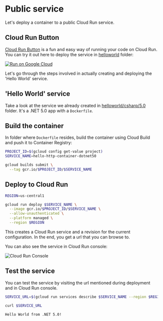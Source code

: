 # Public service

Let's deploy a container to a public Cloud Run service.

## Cloud Run Button

[Cloud Run Button](https://github.com/GoogleCloudPlatform/cloud-run-button) is a fun and easy way of running your code on Cloud Run. You can try it out here to deploy the service in [helloworld](../helloworld) folder:

[![Run on Google Cloud](https://deploy.cloud.run/button.svg)](https://deploy.cloud.run?git_url=https://github.com/meteatamel/cloudrun-tutorial.git&dir=helloworld/csharp)

Let's go through the steps involved in actually creating and deploying the 'Hello World' service. 

## 'Hello World' service

Take a look at the service we already created in [helloworld/csharp/5.0](../helloworld/csharp/5.0) folder. It's a .NET 5.0 app with a `Dockerfile`.

## Build the container

In folder where `Dockerfile` resides, build the container using Cloud Build and push it to Container Registry:

```sh
PROJECT_ID=$(gcloud config get-value project)
SERVICE_NAME=hello-http-container-dotnet50

gcloud builds submit \
  --tag gcr.io/$PROJECT_ID/$SERVICE_NAME
```

## Deploy to Cloud Run

```sh
REGION=us-central1

gcloud run deploy $SERVICE_NAME \
  --image gcr.io/$PROJECT_ID/$SERVICE_NAME \
  --allow-unauthenticated \
  --platform managed \
  --region $REGION 
```

This creates a Cloud Run service and a revision for the current configuration. In the end, you get a url that you can browse to.

You can also see the service in Cloud Run console:

![Cloud Run Console](./images/cloud-run-console.png)

## Test the service

You can test the service by visiting the url mentioned during deployment and in Cloud Run console.

```sh
SERVICE_URL=$(gcloud run services describe $SERVICE_NAME --region $REGION --format 'value(status.url)')

curl $SERVICE_URL

Hello World from .NET 5.0!
```
